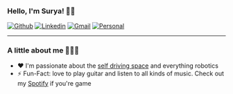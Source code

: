 

<!-- Your title -->
### Hello, I'm Surya! 🖖🏾

[![Github](https://img.shields.io/badge/-Github-000?style=flat&logo=Github&logoColor=white)](https://github.com/SuryaKannan)
[![Linkedin](https://img.shields.io/badge/-LinkedIn-blue?style=flat&logo=Linkedin&logoColor=white)](https://www.linkedin.com/in/surya-kannan/)
[![Gmail](https://img.shields.io/badge/-Gmail-c14438?style=flat&logo=Gmail&logoColor=white)](mailto:thesuryakannan@gmail.com)
[![Personal](https://img.shields.io/badge/👋-Personal-green)](https://suryakannan.super.site)

---

### A little about me 🧑🏾‍🚀

- ❤️ I'm passionate about the [self driving space](https://github.com/Monash-Connected-Autonomous-Vehicle) and everything robotics 
- ⚡️ Fun-Fact: love to play guitar and listen to all kinds of music. Check out my [Spotify](https://open.spotify.com/user/31xfcqteocylxwdvkazdhywuurja?si=f510f831747a4111) if you're game




